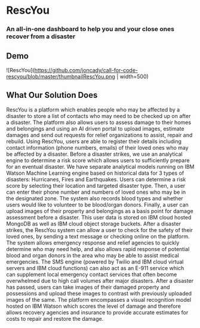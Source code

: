# RescYou
### An all-in-one dashboard to help you and your close ones recover from a disaster

## Demo

![RescYou](https://github.com/joncady/call-for-code-rescyou/blob/master/thumbnailRescYou.png | width=500)

## What Our Solution Does

RescYou is a platform which enables people who may be affected by a disaster to store a list of contacts who may need to be checked up on after a disaster. The platform also allows users to assess damage to their homes and belongings and using an AI driven portal to upload images, estimate damages and send out requests for relief organizations to assist, repair and rebuild. Using RescYou, users are able to register their details including contact information (phone numbers, emails) of their loved ones who may be affected by a disaster. Before a disaster strikes, we use an analytical engine to determine a risk score which allows users to sufficiently prepare for an eventual disaster. We have separate analytical models running on IBM Watson Machine Learning engine based on historical data for 3 types of disasters: Hurricanes, Fires and Earthquakes. Users can determine a risk score by selecting their location and targeted disaster type. Then, a user can enter their phone number and numbers of loved ones who may be in the designated zone. The system also records blood types and whether users would like to volunteer to be blood/organ donors. Finally, a user can upload images of their property and belongings as a basis point for damage assessment before a disaster. This user data is stored on IBM cloud hosted MongoDB as well as IBM cloud object storage buckets. After a disaster strikes, the RescYou system can allow a user to check for the safety of their loved ones, by sending a text message or checking online on the platform. The system allows emergency response and relief agencies to quickly determine who may need help, and also allows rapid response of potential blood and organ donors in the area who may be able to assist medical emergencies. The SMS engine (powered by Twilio and IBM cloud virtual servers and IBM cloud functions) can also act as an E-911 service which can supplement local emergency contact services that often become overwhelmed due to high call volumes after major disasters. After a disaster has passed, users can take images of their damaged property and possessions and upload these images to contrast with previously uploaded images of the same. The platform encompasses a visual recognition model hosted on IBM Watson which scores the level of damage and therefore allows recovery agencies and insurance to provide accurate estimates for costs to repair and restore the damage.

